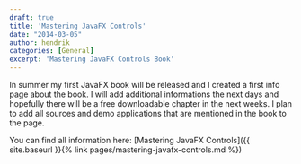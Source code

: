 ```yaml
---
draft: true
title: 'Mastering JavaFX Controls'
date: "2014-03-05"
author: hendrik
categories: [General]
excerpt: 'Mastering JavaFX Controls Book'
---
```

In summer my first JavaFX book will be released and I created a first info page about the book. I will add additional informations the next days and hopefully there will be a free downloadable chapter in the next weeks. I plan to add all sources and demo applications that are mentioned in the book to the page.

You can find all information here: [Mastering JavaFX Controls]({{ site.baseurl }}{% link pages/mastering-javafx-controls.md %})
